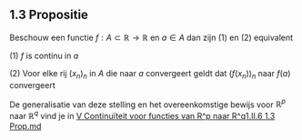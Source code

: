 ## 1.3 Propositie

Beschouw een functie $f: A \subset \mathbb{R} \rightarrow \mathbb{R}$ en $a \in A$ dan zijn (1) en (2) equivalent

(1) $f$ is continu in $a$

(2) Voor elke rij $(x_n)_n$ in $A$ die naar $a$ convergeert geldt dat $(f(x_n))_n$ naar $f(a)$ convergeert


De generalisatie van deze stelling en het overeenkomstige bewijs voor $\mathbb{R}^p$ naar $\mathbb{R}^q$ vind je in [V Continuïteit voor functies van R^p naar R^q1.II.6 1.3 Prop.md](../V%20Continuïteit%20voor%20functies%20van%20R^p%20naar%20R^q/1.II.6%201.3%20Prop.md)
